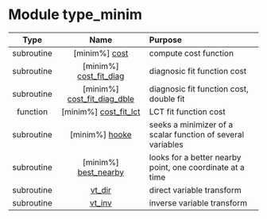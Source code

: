 # Module type_minim

| Type | Name | Purpose |
| :--: | :--: | :---------- |
| subroutine | [minim%] [cost](https://github.com/JCSDA/saber/src/bump/type_minim.F90#L124) | compute cost function |
| subroutine | [minim%] [cost_fit_diag](https://github.com/JCSDA/saber/src/bump/type_minim.F90#L149) | diagnosic fit function cost |
| subroutine | [minim%] [cost_fit_diag_dble](https://github.com/JCSDA/saber/src/bump/type_minim.F90#L232) | diagnosic fit function cost, double fit |
| function | [minim%] [cost_fit_lct](https://github.com/JCSDA/saber/src/bump/type_minim.F90#L319) | LCT fit function cost |
| subroutine | [minim%] [hooke](https://github.com/JCSDA/saber/src/bump/type_minim.F90#L368) | seeks a minimizer of a scalar function of several variables |
| subroutine | [minim%] [best_nearby](https://github.com/JCSDA/saber/src/bump/type_minim.F90#L459) | looks for a better nearby point, one coordinate at a time |
| subroutine | [vt_dir](https://github.com/JCSDA/saber/src/bump/type_minim.F90#L510) | direct variable transform |
| subroutine | [vt_inv](https://github.com/JCSDA/saber/src/bump/type_minim.F90#L527) | inverse variable transform |
